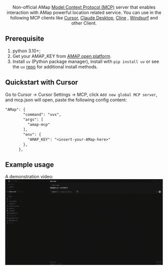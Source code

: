 <p align="center">
  Non-official AMap <a href="https://github.com/modelcontextprotocol">Model Context Protocol (MCP)</a> server that enables interaction with AMap powerful location related service. You can use in the following MCP clients like <a href="https://www.cursor.so">Cursor</a>, <a href="https://www.anthropic.com/claude">Claude Desktop</a>, <a href="https://cline.bot/">Cline</a> </a>, <a href="https://windsurf.com/editor">Windsurf</a> and other Client.
</p>

## Prerequisite

1. python 3.10+;
2. Get your AMAP_KEY from [AMAP open platform](https://console.amap.com/dev/key/app).
3. Install `uv` (Python package manager), install with `pip install uv` or see the `uv` [repo](https://github.com/astral-sh/uv) for additional install methods.

## Quickstart with Cursor

Go to Cursor -> Cursor Settings -> MCP, click `Add new global MCP server`, and mcp.json will open, paste the following config content:

```
"AMap": {
        "command": "uvx",
        "args": [
          "amap-mcp"
        ],
        "env": {
          "AMAP_KEY": "<insert-your-AMap-here>"
        },
      },
```

## Example usage

A demonstration video:
![Demo](https://raw.githubusercontent.com/Francis235/amap-mcp/master/.assets/amap-demo.gif)

